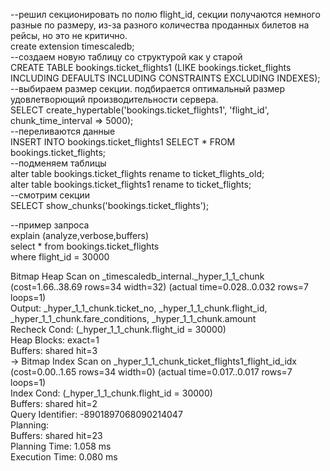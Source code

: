 --решил секционировать по полю flight_id, секции получаются немного разные по размеру, из-за разного количества проданных билетов на рейсы, но это не критично.   
create extension timescaledb;  
--создаем новую таблицу со структурой как у старой  
CREATE TABLE bookings.ticket_flights1 (LIKE bookings.ticket_flights INCLUDING DEFAULTS INCLUDING CONSTRAINTS EXCLUDING INDEXES);  
--выбираем размер секции. подбирается оптимальный размер удовлетворющий производительности сервера.  
SELECT create_hypertable('bookings.ticket_flights1', 'flight_id', chunk_time_interval => 5000);  
--переливаются данные  
INSERT INTO bookings.ticket_flights1 SELECT * FROM bookings.ticket_flights;  
--подменяем таблицы  
alter table bookings.ticket_flights rename to ticket_flights_old;  
alter table bookings.ticket_flights1 rename to ticket_flights;  
--смотрим секции  
SELECT show_chunks('bookings.ticket_flights');  

--пример запроса  
explain (analyze,verbose,buffers)  
select * from bookings.ticket_flights  
where flight_id = 30000  

Bitmap Heap Scan on _timescaledb_internal._hyper_1_1_chunk  (cost=1.66..38.69 rows=34 width=32) (actual time=0.028..0.032 rows=7 loops=1)  
  Output: _hyper_1_1_chunk.ticket_no, _hyper_1_1_chunk.flight_id, _hyper_1_1_chunk.fare_conditions, _hyper_1_1_chunk.amount  
  Recheck Cond: (_hyper_1_1_chunk.flight_id = 30000)  
  Heap Blocks: exact=1  
  Buffers: shared hit=3  
  ->  Bitmap Index Scan on _hyper_1_1_chunk_ticket_flights1_flight_id_idx  (cost=0.00..1.65 rows=34 width=0) (actual time=0.017..0.017 rows=7 loops=1)  
        Index Cond: (_hyper_1_1_chunk.flight_id = 30000)  
        Buffers: shared hit=2  
Query Identifier: -8901897068090214047  
Planning:  
  Buffers: shared hit=23  
Planning Time: 1.058 ms  
Execution Time: 0.080 ms  
